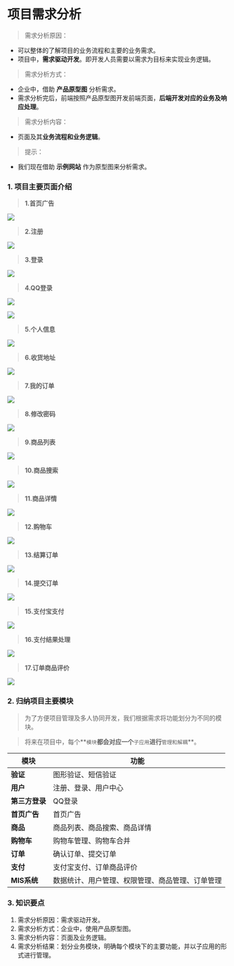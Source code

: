 # 项目需求分析

> 需求分析原因：
* 可以整体的了解项目的业务流程和主要的业务需求。
* 项目中，**需求驱动开发**。即开发人员需要以需求为目标来实现业务逻辑。

> 需求分析方式：
* 企业中，借助 **产品原型图** 分析需求。
* 需求分析完后，前端按照产品原型图开发前端页面，**后端开发对应的业务及响应处理**。

> 需求分析内容：
* 页面及其**业务流程和业务逻辑**。

> 提示：
* 我们现在借助 **示例网站** 作为原型图来分析需求。
    
### 1. 项目主要页面介绍

> **1.首页广告**

![](/project-preparation/images/08首页广告.png)

> **2.注册**

![](/project-preparation/images/01注册.png)
    
> **3.登录**

![](/project-preparation/images/02登录.png)
    
> **4.QQ登录**

![](/project-preparation/images/03QQ登录.png)

![](/project-preparation/images/03QQ用户绑定.png)
    
> **5.个人信息**

![](/project-preparation/images/04个人信息.png)
    
> **6.收货地址**

![](/project-preparation/images/05收货地址.png)

> **7.我的订单**

![](/project-preparation/images/06我的订单.png)

> **8.修改密码**

![](/project-preparation/images/07修改密码.png)

> **9.商品列表**

![](/project-preparation/images/09商品列表.png)

> **10.商品搜索**

![](/project-preparation/images/10商品搜索.png)

> **11.商品详情**

![](/project-preparation/images/11商品详情.png)

> **12.购物车**

![](/project-preparation/images/12购物车.png)

> **13.结算订单**

![](/project-preparation/images/13结算订单.png)

> **14.提交订单**

![](/project-preparation/images/14提交订单成功.png)

> **15.支付宝支付**

![](/project-preparation/images/15支付宝支付.png)

> **16.支付结果处理**

![](/project-preparation/images/16支付成功.png)

> **17.订单商品评价**

![](/project-preparation/images/17订单商品评价.png)

### 2. 归纳项目主要模块

> 为了方便项目管理及多人协同开发，我们根据需求将功能划分为不同的模块。

> 将来在项目中，每个**`模块`**都会对应一个**`子应用`**进行**`管理和解耦`**。

| 模块 | 功能 |
| ---------------- | ---------------- |
| **验证** | 图形验证、短信验证 |
| **用户** | 注册、登录、用户中心 |
| **第三方登录** | QQ登录 |
| **首页广告** | 首页广告 |
| **商品** | 商品列表、商品搜索、商品详情 |
| **购物车** | 购物车管理、购物车合并 |
| **订单** | 确认订单、提交订单 |
| **支付** | 支付宝支付、订单商品评价 |
| **MIS系统** | 数据统计、用户管理、权限管理、商品管理、订单管理 |

### 3. 知识要点

1. 需求分析原因：需求驱动开发。
2. 需求分析方式：企业中，使用产品原型图。
3. 需求分析内容：页面及业务逻辑。
4. 需求分析结果：划分业务模块，明确每个模块下的主要功能，并以子应用的形式进行管理。


